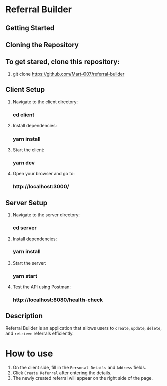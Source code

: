 # Referral Builder

## Getting Started

## Cloning the Repository

## To get stared, clone this repository:
1. git clone https://github.com/Mart-007/referral-builder

## Client Setup
1. Navigate to the client directory:
   ### cd client  
2. Install dependencies:
   ### yarn install  
3. Start the client:
   ### yarn dev
4. Open your browser and go to:
   ### http://localhost:3000/

## Server Setup
1. Navigate to the server directory:
   ### cd server
2. Install dependencies:
   ### yarn install
3. Start the server:
   ### yarn start
4. Test the API using Postman:
   ### http://localhost:8080/health-check

## Description
Referral Builder is an application that allows users to `create`, `update`, `delete`, and `retrieve` referrals efficiently.

# How to use
1. On the client side, fill in the `Personal Details` and `Address` fields.
2. Click `Create Referral` after entering the details.
3. The newly created referral will appear on the right side of the page.
   
